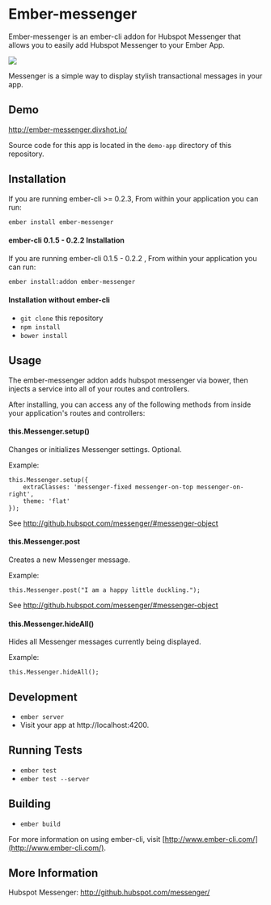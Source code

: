 # Ember-messenger

Ember-messenger is an ember-cli addon for Hubspot Messenger that allows you to easily add Hubspot Messenger to your Ember App.

<img src="http://i.imgur.com/qf6weQP.png">

Messenger is a simple way to display stylish transactional messages in your app.

## Demo

http://ember-messenger.divshot.io/

Source code for this app is located in the `demo-app` directory of this repository.

## Installation

If you are running ember-cli >= 0.2.3, From within your application you can run:

```bash
ember install ember-messenger
```

#### ember-cli 0.1.5 - 0.2.2 Installation

If you are running ember-cli 0.1.5 - 0.2.2 , From within your application you can run:

```bash
ember install:addon ember-messenger
```

#### Installation without ember-cli

* `git clone` this repository
* `npm install`
* `bower install`

## Usage

The ember-messenger addon adds hubspot messenger via bower, then injects a service into all of your routes and controllers.

After installing, you can access any of the following methods from inside your application's routes and controllers:

#### this.Messenger.setup()

Changes or initializes Messenger settings. Optional.

Example:

    this.Messenger.setup({
        extraClasses: 'messenger-fixed messenger-on-top messenger-on-right',
        theme: 'flat'
    });

See http://github.hubspot.com/messenger/#messenger-object

#### this.Messenger.post

Creates a new Messenger message.

Example: 

    this.Messenger.post("I am a happy little duckling.");

See http://github.hubspot.com/messenger/#messenger-object

#### this.Messenger.hideAll()

Hides all Messenger messages currently being displayed.

Example:

    this.Messenger.hideAll();

## Development

* `ember server`
* Visit your app at http://localhost:4200.

## Running Tests

* `ember test`
* `ember test --server`

## Building

* `ember build`

For more information on using ember-cli, visit [http://www.ember-cli.com/](http://www.ember-cli.com/).


## More Information

Hubspot Messenger: http://github.hubspot.com/messenger/
